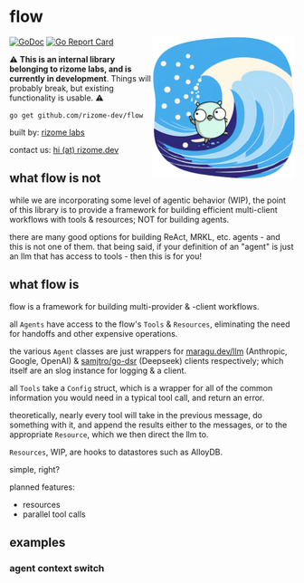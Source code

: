 # flow

<img src="/internal/logo.png" alt="flow - rizome labs" width="250" align="right">

[![GoDoc](https://pkg.go.dev/badge/github.com/rizome-dev/flow)](https://pkg.go.dev/github.com/rizome-dev/flow)
[![Go Report Card](https://goreportcard.com/badge/github.com/rizome-dev/flow)](https://goreportcard.com/report/github.com/rizome-dev/flow)

⚠️ **This is an internal library belonging to rizome labs, and is currently in development**. Things will probably break, but existing functionality is usable. ⚠️

```shell
go get github.com/rizome-dev/flow
```

built by: [rizome labs](https://rizome.dev)

contact us: [hi (at) rizome.dev](mailto:hi@rizome.dev)

## what flow is not

while we are incorporating some level of agentic behavior (WIP), the point of this library is to provide a framework for building efficient multi-client workflows with tools & resources; NOT for building agents.

there are many good options for building ReAct, MRKL, etc. agents - and this is not one of them. that being said, if your definition of an "agent" is just an llm that has access to tools - then this is for you!

## what flow is

flow is a framework for building multi-provider & -client workflows.

all `Agents` have access to the flow's `Tools` & `Resources`, eliminating the need for handoffs and other expensive operations.

the various `Agent` classes are just wrappers for [maragu.dev/llm](https://maragu.dev/llm) (Anthropic, Google, OpenAI) & [samjtro/go-dsr](https://github.com/samjtro/go-dsr) (Deepseek) clients respectively; which itself are an slog instance for logging & a client.

all `Tools` take a `Config` struct, which is a wrapper for all of the common information you would need in a typical tool call, and return an error.

theoretically, nearly every tool will take in the previous message, do something with it, and append the results either to the messages, or to the appropriate `Resource`, which we then direct the llm to.

`Resources`, WIP, are hooks to datastores such as AlloyDB.

simple, right?

planned features:
- resources
- parallel tool calls

## examples
### agent context switch

